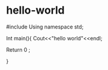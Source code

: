 # hello-world

#include<iostream>
Using namespace std;

Int main(){
Cout<<"hello world"<<endl;


Return 0 ;

}
